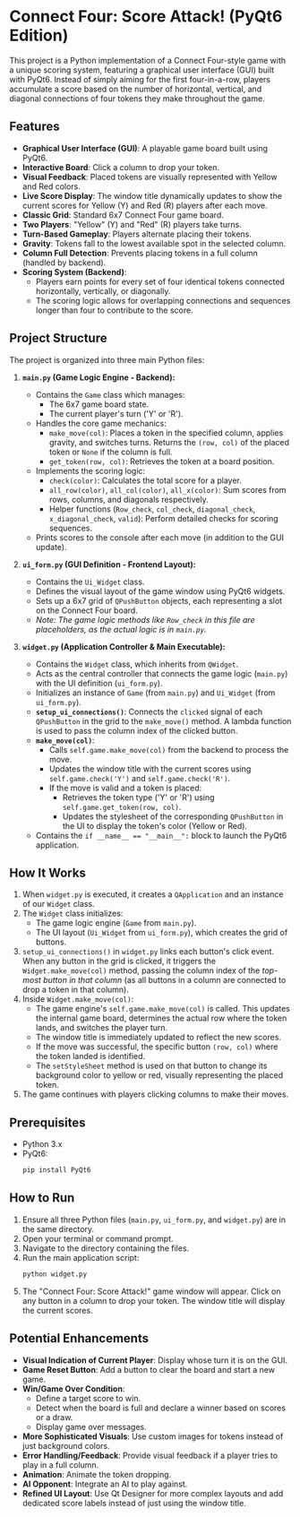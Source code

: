 # Connect Four: Score Attack! (PyQt6 Edition)

This project is a Python implementation of a Connect Four-style game with a unique scoring system, featuring a graphical user interface (GUI) built with PyQt6. Instead of simply aiming for the first four-in-a-row, players accumulate a score based on the number of horizontal, vertical, and diagonal connections of four tokens they make throughout the game.

## Features

*   **Graphical User Interface (GUI)**: A playable game board built using PyQt6.
*   **Interactive Board**: Click a column to drop your token.
*   **Visual Feedback**: Placed tokens are visually represented with Yellow and Red colors.
*   **Live Score Display**: The window title dynamically updates to show the current scores for Yellow (Y) and Red (R) players after each move.
*   **Classic Grid**: Standard 6x7 Connect Four game board.
*   **Two Players**: "Yellow" (Y) and "Red" (R) players take turns.
*   **Turn-Based Gameplay**: Players alternate placing their tokens.
*   **Gravity**: Tokens fall to the lowest available spot in the selected column.
*   **Column Full Detection**: Prevents placing tokens in a full column (handled by backend).
*   **Scoring System (Backend)**:
    *   Players earn points for every set of four identical tokens connected horizontally, vertically, or diagonally.
    *   The scoring logic allows for overlapping connections and sequences longer than four to contribute to the score.

## Project Structure

The project is organized into three main Python files:

1.  **`main.py` (Game Logic Engine - Backend):**
    *   Contains the `Game` class which manages:
        *   The 6x7 game board state.
        *   The current player's turn ('Y' or 'R').
    *   Handles the core game mechanics:
        *   `make_move(col)`: Places a token in the specified column, applies gravity, and switches turns. Returns the `(row, col)` of the placed token or `None` if the column is full.
        *   `get_token(row, col)`: Retrieves the token at a board position.
    *   Implements the scoring logic:
        *   `check(color)`: Calculates the total score for a player.
        *   `all_row(color)`, `all_col(color)`, `all_x(color)`: Sum scores from rows, columns, and diagonals respectively.
        *   Helper functions (`Row_check`, `col_check`, `diagonal_check`, `x_diagonal_check`, `valid`): Perform detailed checks for scoring sequences.
    *   Prints scores to the console after each move (in addition to the GUI update).

2.  **`ui_form.py` (GUI Definition - Frontend Layout):**
    *   Contains the `Ui_Widget` class.
    *   Defines the visual layout of the game window using PyQt6 widgets.
    *   Sets up a 6x7 grid of `QPushButton` objects, each representing a slot on the Connect Four board.
    *   *Note: The game logic methods like `Row_check` in this file are placeholders, as the actual logic is in `main.py`.*

3.  **`widget.py` (Application Controller & Main Executable):**
    *   Contains the `Widget` class, which inherits from `QWidget`.
    *   Acts as the central controller that connects the game logic (`main.py`) with the UI definition (`ui_form.py`).
    *   Initializes an instance of `Game` (from `main.py`) and `Ui_Widget` (from `ui_form.py`).
    *   **`setup_ui_connections()`**: Connects the `clicked` signal of each `QPushButton` in the grid to the `make_move()` method. A lambda function is used to pass the column index of the clicked button.
    *   **`make_move(col)`**:
        *   Calls `self.game.make_move(col)` from the backend to process the move.
        *   Updates the window title with the current scores using `self.game.check('Y')` and `self.game.check('R')`.
        *   If the move is valid and a token is placed:
            *   Retrieves the token type ('Y' or 'R') using `self.game.get_token(row, col)`.
            *   Updates the stylesheet of the corresponding `QPushButton` in the UI to display the token's color (Yellow or Red).
    *   Contains the `if __name__ == "__main__":` block to launch the PyQt6 application.

## How It Works

1.  When `widget.py` is executed, it creates a `QApplication` and an instance of our `Widget` class.
2.  The `Widget` class initializes:
    *   The game logic engine (`Game` from `main.py`).
    *   The UI layout (`Ui_Widget` from `ui_form.py`), which creates the grid of buttons.
3.  `setup_ui_connections()` in `widget.py` links each button's click event. When any button in the grid is clicked, it triggers the `Widget.make_move(col)` method, passing the column index of the *top-most button in that column* (as all buttons in a column are connected to drop a token in that column).
4.  Inside `Widget.make_move(col)`:
    *   The game engine's `self.game.make_move(col)` is called. This updates the internal game board, determines the actual row where the token lands, and switches the player turn.
    *   The window title is immediately updated to reflect the new scores.
    *   If the move was successful, the specific button `(row, col)` where the token landed is identified.
    *   The `setStyleSheet` method is used on that button to change its background color to yellow or red, visually representing the placed token.
5.  The game continues with players clicking columns to make their moves.

## Prerequisites

*   Python 3.x
*   PyQt6:
    ```bash
    pip install PyQt6
    ```

## How to Run

1.  Ensure all three Python files (`main.py`, `ui_form.py`, and `widget.py`) are in the same directory.
2.  Open your terminal or command prompt.
3.  Navigate to the directory containing the files.
4.  Run the main application script:
    ```bash
    python widget.py
    ```
5.  The "Connect Four: Score Attack!" game window will appear. Click on any button in a column to drop your token. The window title will display the current scores.

## Potential Enhancements

*   **Visual Indication of Current Player**: Display whose turn it is on the GUI.
*   **Game Reset Button**: Add a button to clear the board and start a new game.
*   **Win/Game Over Condition**:
    *   Define a target score to win.
    *   Detect when the board is full and declare a winner based on scores or a draw.
    *   Display game over messages.
*   **More Sophisticated Visuals**: Use custom images for tokens instead of just background colors.
*   **Error Handling/Feedback**: Provide visual feedback if a player tries to play in a full column.
*   **Animation**: Animate the token dropping.
*   **AI Opponent**: Integrate an AI to play against.
*   **Refined UI Layout**: Use Qt Designer for more complex layouts and add dedicated score labels instead of just using the window title.
